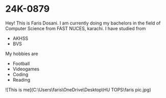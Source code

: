 # 24K-0879

Hey! This is Faris Dosani. I am currently doing my bachelors in the field of Computer Science from FAST NUCES, karachi. I have studied from
* AKHSS
* BVS

My hobbies are
* Football
* Videogames
* Coding
* Reading

![This is me](C:\Users\faris\OneDrive\Desktop\HU TOPS\faris pic.jpg)
